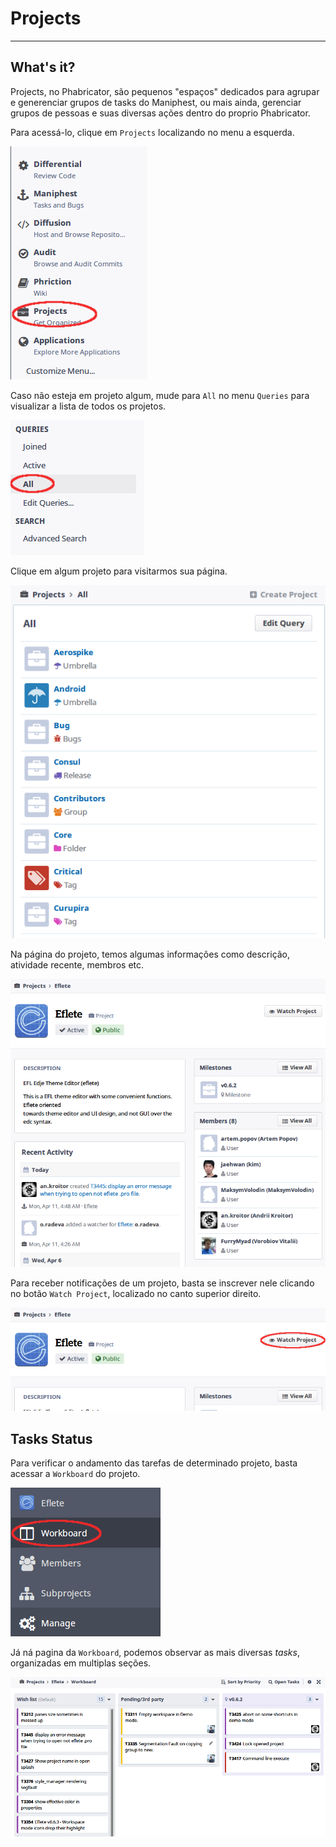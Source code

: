 # Projects

---

## What's it?
Projects, no Phabricator, são pequenos "espaços" dedicados para agrupar e
generenciar grupos de tasks do Maniphest, ou mais ainda, gerenciar grupos de
pessoas e suas diversas ações dentro do proprio Phabricator.

Para acessá-lo, clique em `Projects` localizando no menu a esquerda.

![](projects/projects.png)

Caso não esteja em projeto algum, mude para `All` no menu `Queries` para
visualizar a lista de todos os projetos.

![](projects/query_all.png)

Clique em algum projeto para visitarmos sua página.

![](projects/list.png)

Na página do projeto, temos algumas informações como descrição, atividade
recente, membros etc.

![](projects/info.png)

Para receber notificações de um projeto, basta se inscrever nele clicando no
botão `Watch Project`, localizado no canto superior direito.

![](projects/watch.png)


## Tasks Status
Para verificar o andamento das tarefas de determinado projeto, basta acessar a
`Workboard` do projeto.

![](projects/workboard.png)

Já ná pagina da `Workboard`, podemos observar as mais diversas *tasks*,
organizadas em multiplas seções.

![](projects/workboard2.png)
